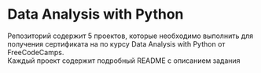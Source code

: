 # Data Analysis with Python 
Репозиторий содержит 5 проектов, которые необходимо выполнить для получения сертификата на по курсу Data Analysis with Python от FreeCodeCamps.  
Каждый проект содержит подробный README c описанием задания  
